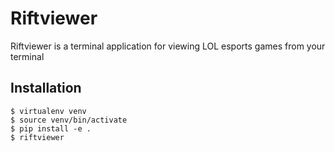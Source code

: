 # Riftviewer
Riftviewer is a terminal application for viewing LOL esports games from your terminal

## Installation
```
$ virtualenv venv
$ source venv/bin/activate
$ pip install -e .
$ riftviewer
```
